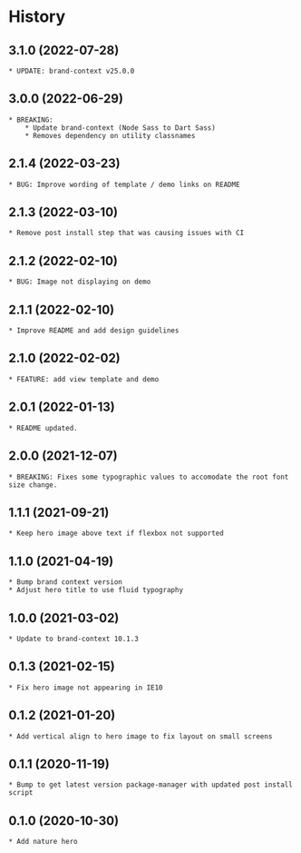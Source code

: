 # History

## 3.1.0 (2022-07-28)
    * UPDATE: brand-context v25.0.0

## 3.0.0 (2022-06-29)
    * BREAKING: 
        * Update brand-context (Node Sass to Dart Sass)
        * Removes dependency on utility classnames

## 2.1.4 (2022-03-23)
    * BUG: Improve wording of template / demo links on README

## 2.1.3 (2022-03-10)
    * Remove post install step that was causing issues with CI

## 2.1.2 (2022-02-10)
    * BUG: Image not displaying on demo

## 2.1.1 (2022-02-10)
    * Improve README and add design guidelines

## 2.1.0 (2022-02-02)
    * FEATURE: add view template and demo

## 2.0.1 (2022-01-13)
    * README updated.

## 2.0.0 (2021-12-07)
    * BREAKING: Fixes some typographic values to accomodate the root font size change.

## 1.1.1 (2021-09-21)
    * Keep hero image above text if flexbox not supported

## 1.1.0 (2021-04-19)
    * Bump brand context version
    * Adjust hero title to use fluid typography

## 1.0.0 (2021-03-02)
    * Update to brand-context 10.1.3

## 0.1.3 (2021-02-15)
    * Fix hero image not appearing in IE10

## 0.1.2 (2021-01-20)
    * Add vertical align to hero image to fix layout on small screens

## 0.1.1 (2020-11-19)
    * Bump to get latest version package-manager with updated post install script

## 0.1.0 (2020-10-30)
	* Add nature hero
